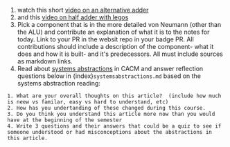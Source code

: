 1. watch this short [video on an alternative adder](https://www.youtube.com/watch?v=GcDshWmhF4A)
2. and this [video on half adder with legos](https://www.youtube.com/watch?v=5X_Ft4YR_wU)
3. Pick a component that is in the more detailed von Neumann (other than the ALU) and contribute an explanation of what it is to the notes for today.  Link to your PR in the websit repo in your badge PR. All contributions should include a description of the component- what it does and how it is built- and it's predecessors.  All must include sources as markdown links. 
4. Read about [systems abstractions](https://cacm.acm.org/opinion/articles/259395-systems-abstractions/fulltext) in CACM and answer reflection questions below in {index}`systemsabstractions.md` based on the systems abstraction reading:
```
1. What are your overall thoughts on this article?  (include how much is neew vs familar, easy vs hard to understand, etc)
2. How has you undertanding of these changed during this course.
3. Do you think you understand this article more now than you would have at the beginning of the semester
4. Write 3 questions and their answers that could be a quiz to see if someone understood or had misconceptions about the abstractions in this article.
```